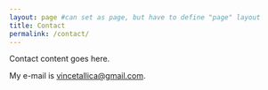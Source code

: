 ```yaml
---
layout: page #can set as page, but have to define "page" layout
title: Contact
permalink: /contact/
---
```


Contact content goes here.

My e-mail is [vincetallica@gmail.com](mailto:vincetallica@gmail.com).

